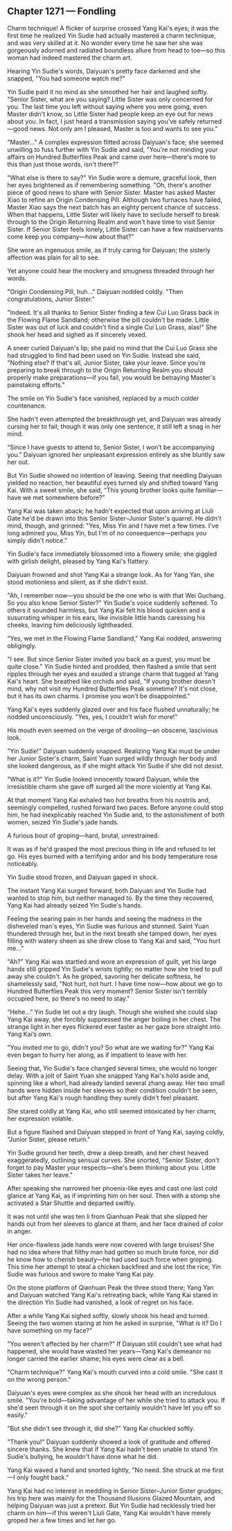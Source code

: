 ## Chapter 1271 — Fondling

Charm technique! A flicker of surprise crossed Yang Kai's eyes; it was the first time he realized Yin Sudie had actually mastered a charm technique, and was very skilled at it. No wonder every time he saw her she was gorgeously adorned and radiated boundless allure from head to toe—so this woman had indeed mastered the charm art.

Hearing Yin Sudie's words, Daiyuan's pretty face darkened and she snapped, "You had someone watch me?"

Yin Sudie paid it no mind as she smoothed her hair and laughed softly. "Senior Sister, what are you saying? Little Sister was only concerned for you. The last time you left without saying where you were going, even Master didn't know, so Little Sister had people keep an eye out for news about you. In fact, I just heard a transmission saying you've safely returned—good news. Not only am I pleased, Master is too and wants to see you."

"Master…" A complex expression flitted across Daiyuan's face; she seemed unwilling to fuss further with Yin Sudie and said, "You're not minding your affairs on Hundred Butterflies Peak and came over here—there's more to this than just those words, isn't there?"

"What else is there to say?" Yin Sudie wore a demure, graceful look, then her eyes brightened as if remembering something. "Oh, there's another piece of good news to share with Senior Sister. Master has asked Master Xiao to refine an Origin Condensing Pill. Although two furnaces have failed, Master Xiao says the next batch has an eighty percent chance of success. When that happens, Little Sister will likely have to seclude herself to break through to the Origin Returning Realm and won't have time to visit Senior Sister. If Senior Sister feels lonely, Little Sister can have a few maidservants come keep you company—how about that?"

She wore an ingenuous smile, as if truly caring for Daiyuan; the sisterly affection was plain for all to see.

Yet anyone could hear the mockery and smugness threaded through her words.

"Origin Condensing Pill, huh…" Daiyuan nodded coldly. "Then congratulations, Junior Sister."

"Indeed. It's all thanks to Senior Sister finding a few Cui Luo Grass back in the Flowing Flame Sandland; otherwise the pill couldn't be made. Little Sister was out of luck and couldn't find a single Cui Luo Grass, alas!" She shook her head and sighed as if sincerely vexed.

A sneer curled Daiyuan's lip; she paid no mind that the Cui Luo Grass she had struggled to find had been used on Yin Sudie. Instead she said, "Nothing else? If that's all, Junior Sister, take your leave. Since you're preparing to break through to the Origin Returning Realm you should properly make preparations—if you fail, you would be betraying Master's painstaking efforts."

The smile on Yin Sudie's face vanished, replaced by a much colder countenance.

She hadn't even attempted the breakthrough yet, and Daiyuan was already cursing her to fail; though it was only one sentence, it still left a snag in her mind.

“Since I have guests to attend to, Senior Sister, I won’t be accompanying you.” Daiyuan ignored her unpleasant expression entirely as she bluntly saw her out.

But Yin Sudie showed no intention of leaving. Seeing that needling Daiyuan yielded no reaction, her beautiful eyes turned sly and shifted toward Yang Kai. With a sweet smile, she said, “This young brother looks quite familiar—have we met somewhere before?”

Yang Kai was taken aback; he hadn't expected that upon arriving at Liuli Gate he'd be drawn into this Senior Sister–Junior Sister's quarrel. He didn't mind, though, and grinned: "Yes, Miss Yin and I have met a few times. I've long admired you, Miss Yin, but I'm of no consequence—perhaps you simply didn't notice."

Yin Sudie's face immediately blossomed into a flowery smile; she giggled with girlish delight, pleased by Yang Kai's flattery.

Daiyuan frowned and shot Yang Kai a strange look. As for Yang Yan, she stood motionless and silent, as if she didn't exist.

"Ah, I remember now—you should be the one who is with that Wei Guchang. So you also know Senior Sister?" Yin Sudie's voice suddenly softened. To others it sounded harmless, but Yang Kai felt his blood quicken and a susurrating whisper in his ears, like invisible little hands caressing his cheeks, leaving him deliciously lightheaded.

"Yes, we met in the Flowing Flame Sandland," Yang Kai nodded, answering obligingly.

"I see. But since Senior Sister invited you back as a guest, you must be quite close." Yin Sudie hinted and prodded, then flashed a smile that sent ripples through her eyes and exuded a strange charm that tugged at Yang Kai's heart. She breathed like orchids and said, "If young brother doesn't mind, why not visit my Hundred Butterflies Peak sometime? It's not close, but it has its own charms. I promise you won't be disappointed."

Yang Kai's eyes suddenly glazed over and his face flushed unnaturally; he nodded unconsciously. "Yes, yes, I couldn't wish for more!"

His mouth even seemed on the verge of drooling—an obscene, lascivious look.

"Yin Sudie!" Daiyuan suddenly snapped. Realizing Yang Kai must be under her Junior Sister's charm, Saint Yuan surged wildly through her body and she looked dangerous, as if she might attack Yin Sudie if she did not desist.

"What is it?" Yin Sudie looked innocently toward Daiyuan, while the irresistible charm she gave off surged all the more violently at Yang Kai.

At that moment Yang Kai exhaled two hot breaths from his nostrils and, seemingly compelled, rushed forward two paces. Before anyone could stop him, he had inexplicably reached Yin Sudie and, to the astonishment of both women, seized Yin Sudie's jade hands.

A furious bout of groping—hard, brutal, unrestrained.

It was as if he'd grasped the most precious thing in life and refused to let go. His eyes burned with a terrifying ardor and his body temperature rose noticeably.

Yin Sudie stood frozen, and Daiyuan gaped in shock.

The instant Yang Kai surged forward, both Daiyuan and Yin Sudie had wanted to stop him, but neither managed to. By the time they recovered, Yang Kai had already seized Yin Sudie's hands.

Feeling the searing pain in her hands and seeing the madness in the disheveled man's eyes, Yin Sudie was furious and stunned. Saint Yuan thundered through her, but in the next breath she tamped down, her eyes filling with watery sheen as she drew close to Yang Kai and said, "You hurt me…"

"Ah?" Yang Kai was startled and wore an expression of guilt, yet his large hands still gripped Yin Sudie's wrists tightly; no matter how she tried to pull away she couldn't. As he groped, savoring her delicate softness, he shamelessly said, "Not hurt, not hurt. I have time now—how about we go to Hundred Butterflies Peak this very moment? Senior Sister isn't terribly occupied here, so there's no need to stay."

“Hehe…” Yin Sudie let out a dry laugh. Though she wished she could slap Yang Kai away, she forcibly suppressed the anger boiling in her chest. The strange light in her eyes flickered ever faster as her gaze bore straight into Yang Kai’s own.

"You invited me to go, didn't you? So what are we waiting for?" Yang Kai even began to hurry her along, as if impatient to leave with her.

Seeing that, Yin Sudie's face changed several times; she would no longer delay. With a jolt of Saint Yuan she snapped Yang Kai's hold aside and, spinning like a whorl, had already landed several zhang away. Her two small hands were hidden inside her sleeves so their condition couldn't be seen, but after Yang Kai's rough handling they surely didn't feel pleasant.

She stared coldly at Yang Kai, who still seemed intoxicated by her charm, her expression volatile.

But a figure flashed and Daiyuan stepped in front of Yang Kai, saying coldly, "Junior Sister, please return."

Yin Sudie ground her teeth, drew a deep breath, and her chest heaved exaggeratedly, outlining sensual curves. She snorted, "Senior Sister, don't forget to pay Master your respects—she's been thinking about you. Little Sister takes her leave."

After speaking she narrowed her phoenix-like eyes and cast one last cold glance at Yang Kai, as if imprinting him on her soul. Then with a stomp she activated a Star Shuttle and departed swiftly.

It was not until she was ten li from Qianhuan Peak that she slipped her hands out from her sleeves to glance at them, and her face drained of color in anger.

Her once-flawless jade hands were now covered with large bruises! She had no idea where that filthy man had gotten so much brute force, nor did he know how to cherish beauty—he had used such force when groping. This time her attempt to steal a chicken backfired and she lost the rice; Yin Sudie was furious and swore to make Yang Kai pay.

On the stone platform of Qianhuan Peak the three stood there; Yang Yan and Daiyuan watched Yang Kai's retreating back, while Yang Kai stared in the direction Yin Sudie had vanished, a look of regret on his face.

After a while Yang Kai sighed softly, slowly shook his head and turned. Seeing the two women staring at him he asked in surprise, "What is it? Do I have something on my face?"

"You weren't affected by her charm?" If Daiyuan still couldn't see what had happened, she would have wasted her years—Yang Kai's demeanor no longer carried the earlier shame; his eyes were clear as a bell.

"Charm technique?" Yang Kai's mouth curved into a cold smile. "She cast it on the wrong person."

Daiyuan's eyes were complex as she shook her head with an incredulous smile. "You're bold—taking advantage of her while she tried to attack you. If she'd seen through it on the spot she certainly wouldn't have let you off so easily."

"But she didn't see through it, did she?" Yang Kai chuckled softly.

"Thank you!" Daiyuan suddenly showed a look of gratitude and offered sincere thanks. She knew that if Yang Kai hadn't been unable to stand Yin Sudie's bullying, he wouldn't have done what he did.

Yang Kai waved a hand and snorted lightly, "No need. She struck at me first—I only fought back."

Yang Kai had no interest in meddling in Senior Sister–Junior Sister grudges; his trip here was mainly for the Thousand Illusions Glazed Mountain, and helping Daiyuan was just a pretext. But Yin Sudie had recklessly tried her charm on him—if this weren't Liuli Gate, Yang Kai wouldn't have merely groped her a few times and let her go.